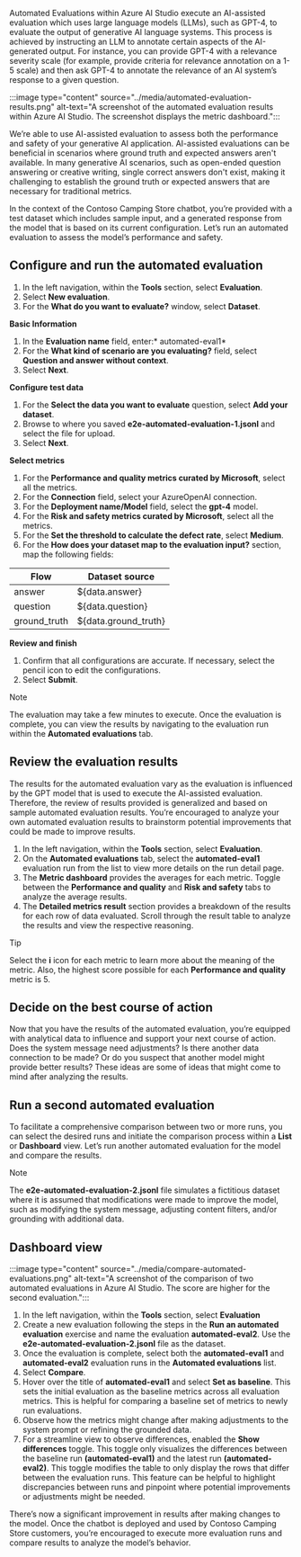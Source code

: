 Automated Evaluations within Azure AI Studio execute an AI-assisted evaluation which uses large language models (LLMs), such as GPT-4, to evaluate the output of generative AI language systems. This process is achieved by instructing an LLM to annotate certain aspects of the AI-generated output. For instance, you can provide GPT-4 with a relevance severity scale (for example, provide criteria for relevance annotation on a 1-5 scale) and then ask GPT-4 to annotate the relevance of an AI system’s response to a given question.

:::image type="content" source="../media/automated-evaluation-results.png" alt-text="A screenshot of the automated evaluation results within Azure AI Studio. The screenshot displays the metric dashboard.":::

We’re able to use AI-assisted evaluation to assess both the performance and safety of your generative AI application. AI-assisted evaluations can be beneficial in scenarios where ground truth and expected answers aren't available. In many generative AI scenarios, such as open-ended question answering or creative writing, single correct answers don't exist, making it challenging to establish the ground truth or expected answers that are necessary for traditional metrics.

In the context of the Contoso Camping Store chatbot, you’re provided with a test dataset which includes sample input, and a generated response from the model that is based on its current configuration. Let’s run an automated evaluation to assess the model’s performance and safety.

## Configure and run the automated evaluation

1. In the left navigation, within the **Tools** section, select **Evaluation**.
1. Select **New evaluation**.
1. For the **What do you want to evaluate?** window, select **Dataset**.

**Basic Information**

1. In the **Evaluation name** field, enter:* automated-eval1*
1. For the **What kind of scenario are you evaluating?** field, select **Question and answer without context**.
1. Select **Next**.

**Configure test data**

1. For the **Select the data you want to evaluate** question, select **Add your dataset**.
1. Browse to where you saved **e2e-automated-evaluation-1.jsonl** and select the file for upload.
1. Select **Next**.

**Select metrics**

1. For the **Performance and quality metrics curated by Microsoft**, select all the metrics.
1. For the **Connection** field, select your AzureOpenAI connection.
1. For the **Deployment name/Model** field, select the **gpt-4** model.
1. For the **Risk and safety metrics curated by Microsoft**, select all the metrics.
1. For the **Set the threshold to calculate the defect rate**, select **Medium**.
1. For the **How does your dataset map to the evaluation input?** section, map the following fields:

| **Flow** | **Dataset source** |
| --- | --- |
| answer | ${data.answer} |
| question | ${data.question} |
| ground_truth | ${data.ground_truth} |

**Review and finish**

1. Confirm that all configurations are accurate. If necessary, select the pencil icon to edit the configurations.
1. Select **Submit**.

> [!NOTE]
> The evaluation may take a few minutes to execute. Once the evaluation is complete, you can view the results by navigating to the evaluation run within the **Automated evaluations** tab.

## Review the evaluation results

The results for the automated evaluation vary as the evaluation is influenced by the GPT model that is used to execute the AI-assisted evaluation. Therefore, the review of results provided is generalized and based on sample automated evaluation results. You’re encouraged to analyze your own automated evaluation results to brainstorm potential improvements that could be made to improve results.

1. In the left navigation, within the **Tools** section, select **Evaluation**.
1. On the **Automated evaluations** tab, select the **automated-eval1** evaluation run from the list to view more details on the run detail page.
1. The **Metric dashboard** provides the averages for each metric. Toggle between the **Performance and quality** and **Risk and safety** tabs to analyze the average results.
1. The **Detailed metrics result** section provides a breakdown of the results for each row of data evaluated. Scroll through the result table to analyze the results and view the respective reasoning.

> [!TIP]
> Select the **i** icon for each metric to learn more about the meaning of the metric. Also, the highest score possible for each **Performance and quality** metric is 5.

## Decide on the best course of action

Now that you have the results of the automated evaluation, you’re equipped with analytical data to influence and support your next course of action. Does the system message need adjustments? Is there another data connection to be made? Or do you suspect that another model might provide better results? These ideas are some of ideas that might come to mind after analyzing the results.

## Run a second automated evaluation

To facilitate a comprehensive comparison between two or more runs, you can select the desired runs and initiate the comparison process within a **List** or **Dashboard** view. Let’s run another automated evaluation for the model and compare the results.

> [!NOTE]
> The **e2e-automated-evaluation-2.jsonl** file simulates a fictitious dataset where it is assumed that modifications were made to improve the model, such as modifying the system message, adjusting content filters, and/or grounding with additional data.

## Dashboard view

:::image type="content" source="../media/compare-automated-evaluations.png" alt-text="A screenshot of the comparison of two automated evaluations in Azure AI Studio. The score are higher for the second evaluation.":::

1. In the left navigation, within the **Tools** section, select **Evaluation**
1. Create a new evaluation following the steps in the **Run an automated evaluation** exercise and name the evaluation **automated-eval2**. Use the **e2e-automated-evaluation-2.jsonl** file as the dataset.
1. Once the evaluation is complete, select both the **automated-eval1** and **automated-eval2** evaluation runs in the **Automated evaluations** list.
1. Select **Compare**.
1. Hover over the title of **automated-eval1** and select **Set as baseline**. This sets the initial evaluation as the baseline metrics across all evaluation metrics. This is helpful for comparing a baseline set of metrics to newly run evaluations.
1. Observe how the metrics might change after making adjustments to the system prompt or refining the grounded data.
1. For a streamline view to observe differences, enabled the **Show differences** toggle. This toggle only visualizes the differences between the baseline run **(automated-eval1)** and the latest run **(automated-eval2)**. This toggle modifies the table to only display the rows that differ between the evaluation runs. This feature can be helpful to highlight discrepancies between runs and pinpoint where potential improvements or adjustments might be needed.

There’s now a significant improvement in results after making changes to the model. Once the chatbot is deployed and used by Contoso Camping Store customers, you’re encouraged to execute more evaluation runs and compare results to analyze the model’s behavior.